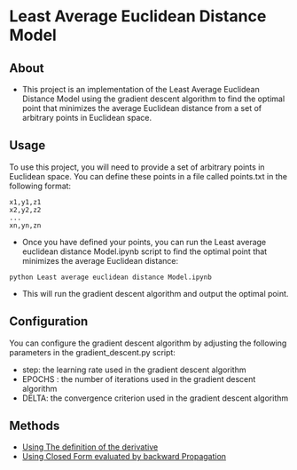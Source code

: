 # Least Average Euclidean Distance Model
## About

* This project is an implementation of the Least Average Euclidean Distance Model using the gradient descent algorithm to find the optimal point that minimizes the average Euclidean distance from a set of arbitrary points in Euclidean space.

## Usage

To use this project, you will need to provide a set of arbitrary points in Euclidean space. You can define these points in a file called points.txt in the following format:
```
x1,y1,z1
x2,y2,z2
...
xn,yn,zn

```
* Once you have defined your points, you can run the Least average euclidean distance Model.ipynb script to find the optimal point that minimizes the average Euclidean distance:

```
python Least average euclidean distance Model.ipynb
```
*  This will run the gradient descent algorithm and output the optimal point.

## Configuration

You can configure the gradient descent algorithm by adjusting the following parameters in the gradient_descent.py script:

* step: the learning rate used in the gradient descent algorithm
* EPOCHS : the number of iterations used in the gradient descent algorithm
* DELTA: the convergence criterion used in the gradient descent algorithm

## Methods
*  [Using The definition of the derivative](https://github.com/Youssef-Ashraf71/Least-Average-Euclidean-Distance/blob/main/Least%20average%20euclidean%20distance%20Model.ipynb)
* [Using Closed Form evaluated by backward Propagation](https://github.com/Youssef-Ashraf71/Least-Average-Euclidean-Distance/blob/main/Least_average_euclidean_distance_Model.ipynb)
